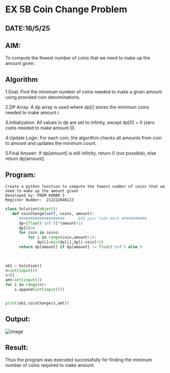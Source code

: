 # EX 5B Coin Change Problem
## DATE:16/5/25
## AIM:
To compute the fewest number of coins that we need to make up the amount given.


## Algorithm
1.Goal: Find the minimum number of coins needed to make a given amount using provided coin denominations.

2.DP Array: A dp array is used where dp[i] stores the minimum coins needed to make amount i.

3.Initialization: All values in dp are set to infinity, except dp[0] = 0 (zero coins needed to make amount 0).

4.Update Logic: For each coin, the algorithm checks all amounts from coin to amount and updates the minimum count.

5.Final Answer: If dp[amount] is still infinity, return 0 (not possible), else return dp[amount].
## Program:
```
Create a python function to compute the fewest number of coins that we need to make up the amount given
Developed by: PREM KUMAR S
Register Number:  212222040123
```
```python
class Solution(object):
   def coinChange(self, coins, amount):
      ####################      Add your Code Here ###########
      dp=[float('inf')]*(amount+1)
      dp[0]=0
      for coin in coins:
          for i in range(coin,amount+1):
              dp[i]=min(dp[i],dp[i-coin]+1)
      return dp[amount] if dp[amount] != float('inf') else 0

      
      
ob1 = Solution()
n=int(input())
s=[]
amt=int(input())
for i in range(n):
    s.append(int(input()))


print(ob1.coinChange(s,amt))
```

## Output:
![image](https://github.com/user-attachments/assets/46c725cb-292c-43e2-9f60-91124a8a493d)



## Result:
Thus the program was executed successfully for finding the minimum number of coins required to make amount.
